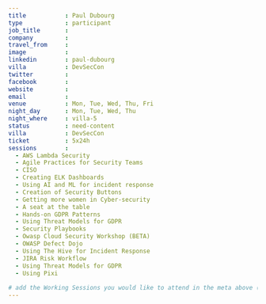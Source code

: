 ```yaml
---
title           : Paul Dubourg
type            : participant
job_title       :  
company         : 
travel_from     :
image           : 
linkedin        : paul-dubourg
villa           : DevSecCon
twitter         : 
facebook        :
website         : 
email           :
venue           : Mon, Tue, Wed, Thu, Fri
night_day       : Mon, Tue, Wed, Thu
night_where     : villa-5
status          : need-content
villa           : DevSecCon
ticket          : 5x24h
sessions        : 
  - AWS Lambda Security
  - Agile Practices for Security Teams
  - CISO
  - Creating ELK Dashboards
  - Using AI and ML for incident response
  - Creation of Security Buttons
  - Getting more women in Cyber-security
  - A seat at the table
  - Hands-on GDPR Patterns
  - Using Threat Models for GDPR
  - Security Playbooks
  - Owasp Cloud Security Workshop (BETA)
  - OWASP Defect Dojo
  - Using The Hive for Incident Response
  - JIRA Risk Workflow
  - Using Threat Models for GDPR
  - Using Pixi
  
# add the Working Sessions you would like to attend in the meta above (use the session's title) e.g. sessions (one per line): -Security Playbooks Diagrams -Hackathon Daily Sessions
---
```

